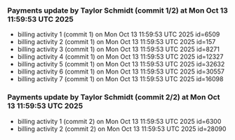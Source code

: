 
### Payments update by Taylor Schmidt (commit 1/2) at Mon Oct 13 11:59:53 UTC 2025
- billing activity 1 (commit 1) on Mon Oct 13 11:59:53 UTC 2025 id=6509
- billing activity 2 (commit 1) on Mon Oct 13 11:59:53 UTC 2025 id=157
- billing activity 3 (commit 1) on Mon Oct 13 11:59:53 UTC 2025 id=8271
- billing activity 4 (commit 1) on Mon Oct 13 11:59:53 UTC 2025 id=12327
- billing activity 5 (commit 1) on Mon Oct 13 11:59:53 UTC 2025 id=32632
- billing activity 6 (commit 1) on Mon Oct 13 11:59:53 UTC 2025 id=30557
- billing activity 7 (commit 1) on Mon Oct 13 11:59:53 UTC 2025 id=16098

### Payments update by Taylor Schmidt (commit 2/2) at Mon Oct 13 11:59:53 UTC 2025
- billing activity 1 (commit 2) on Mon Oct 13 11:59:53 UTC 2025 id=6300
- billing activity 2 (commit 2) on Mon Oct 13 11:59:53 UTC 2025 id=28090
